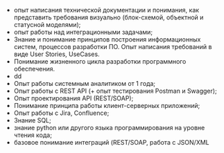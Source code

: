 - опыт написания технической документации и понимания, как представить требования визуально (блок-схемой, объектной и статусной моделями);
- опыт работы над интеграционными задачами;
- Знание и понимание принципов построения информационных систем, процессов разработки ПО. Опыт написания требований в виде User Stories, UseCases.
- Понимание жизненного цикла разработки программного обеспечения. 
- dd
- Опыт работы системным аналитиком от 1 года;
- Опыт работы с REST API (+ опыт тестирования Postman и Swagger);
- Опыт проектирования API (REST/SOAP);
- Понимание принципа работы клиент-серверных приложений;
- Опыт работы с Jira, Confluence;
- Знание SQL;
- знание python или другого языка программирования на уровне чтения кода;
- базовое понимание интеграций (REST/SOAP, работа с JSON/XML
